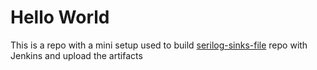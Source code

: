 # Hello World

This is a repo with a mini setup used to build 
[serilog-sinks-file](https://github.com/serilog/serilog-sinks-file) repo with
Jenkins and upload the artifacts

